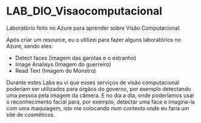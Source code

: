 # LAB_DIO_Visaocomputacional

Laboratório feito no Azure para aprender sobre Visão Computacional.

Após criar um resource, eu o utilizei para fazer alguns laboratórios no Azure, sendo eles: 

- Detect faces (imagem das garotas e o estranho)
- Image Analisys (Imagem do guerreiro)
- Read Text (Imagem do Monstro)


Durante estes Labs eu vi que esses serviços de visão computacional poderiam ser utilizados para órgãos do governo, por exemplo detectando uma pessoa pela imagem da câmera. E no dia a dia, onde poderíamos usar o reconhecimento facial para, por exemplo, detectar uma face e imagina-la com uma maquiagem, isto me colocando num contexto onde eu faria um site de cosméticos.

